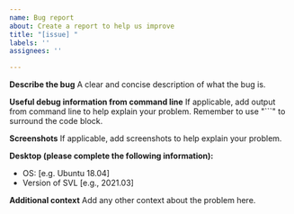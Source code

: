 ```yaml
---
name: Bug report
about: Create a report to help us improve
title: "[issue] "
labels: ''
assignees: ''

---
```


**Describe the bug**
A clear and concise description of what the bug is.

**Useful debug information from command line**
If applicable, add output from command line to help explain your problem.
Remember to use "```" to surround the code block.

**Screenshots**
If applicable, add screenshots to help explain your problem.

**Desktop (please complete the following information):**
 - OS: [e.g. Ubuntu 18.04]
 - Version of SVL [e.g., 2021.03]

**Additional context**
Add any other context about the problem here.
